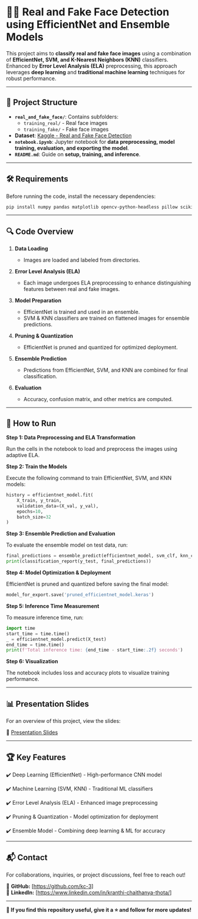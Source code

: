 # 🕵️‍♂️ Real and Fake Face Detection using EfficientNet and Ensemble Models

This project aims to **classify real and fake face images** using a combination of **EfficientNet, SVM, and K-Nearest Neighbors (KNN)** classifiers. Enhanced by **Error Level Analysis (ELA)** preprocessing, this approach leverages **deep learning** and **traditional machine learning** techniques for robust performance.

---

## 📂 Project Structure

- **`real_and_fake_face/`**: Contains subfolders:
  - `training_real/` - Real face images  
  - `training_fake/` - Fake face images  
- **Dataset**: [Kaggle - Real and Fake Face Detection](https://www.kaggle.com/datasets/ciplab/real-and-fake-face-detection/data)
- **`notebook.ipynb`**: Jupyter notebook for **data preprocessing, model training, evaluation, and exporting the model**.
- **`README.md`**: Guide on **setup, training, and inference**.

---

## 🛠️ Requirements

Before running the code, install the necessary dependencies:

```bash
pip install numpy pandas matplotlib opencv-python-headless pillow scikit-learn tensorflow torch torchvision tensorflow_model_optimization
```

---

## 🔍 Code Overview

1. **Data Loading**
    - Images are loaded and labeled from directories.

2. **Error Level Analysis (ELA)**
    - Each image undergoes ELA preprocessing to enhance distinguishing features between real and fake images.

3. **Model Preparation**
    - EfficientNet is trained and used in an ensemble.
    - SVM & KNN classifiers are trained on flattened images for ensemble predictions.

4. **Pruning & Quantization**
    - EfficientNet is pruned and quantized for optimized deployment.

5. **Ensemble Prediction**
    - Predictions from EfficientNet, SVM, and KNN are combined for final classification.

6. **Evaluation**
    - Accuracy, confusion matrix, and other metrics are computed.

---

## 🚀 How to Run

**Step 1: Data Preprocessing and ELA Transformation**

Run the cells in the notebook to load and preprocess the images using adaptive ELA.

**Step 2: Train the Models**

Execute the following command to train EfficientNet, SVM, and KNN models:

```python
history = efficientnet_model.fit(
    X_train, y_train,
    validation_data=(X_val, y_val),
    epochs=10,
    batch_size=32
)
```

**Step 3: Ensemble Prediction and Evaluation**

To evaluate the ensemble model on test data, run:

```python
final_predictions = ensemble_predict(efficientnet_model, svm_clf, knn_clf, X_test, X_test_flat)
print(classification_report(y_test, final_predictions))
```

**Step 4: Model Optimization & Deployment**

EfficientNet is pruned and quantized before saving the final model:

```python
model_for_export.save('pruned_efficientnet_model.keras')
```

**Step 5: Inference Time Measurement**

To measure inference time, run:

```python
import time
start_time = time.time()
_ = efficientnet_model.predict(X_test)
end_time = time.time()
print(f'Total inference time: {end_time - start_time:.2f} seconds')
```

**Step 6: Visualization**

The notebook includes loss and accuracy plots to visualize training performance.

---

## 📊 Presentation Slides

For an overview of this project, view the slides:

📌 [Presentation Slides](Final_Slides.pdf)

---

## 🏆 Key Features

✔️ Deep Learning (EfficientNet) - High-performance CNN model

✔️ Machine Learning (SVM, KNN) - Traditional ML classifiers

✔️ Error Level Analysis (ELA) - Enhanced image preprocessing

✔️ Pruning & Quantization - Model optimization for deployment

✔️ Ensemble Model - Combining deep learning & ML for accuracy

---

## 📬 Contact  
For collaborations, inquiries, or project discussions, feel free to reach out!  

📌 **GitHub:** [https://github.com/kc-3]  
📌 **LinkedIn:** [https://www.linkedin.com/in/kranthi-chaithanya-thota/]  

---

**🚀 If you find this repository useful, give it a ⭐ and follow for more updates!**
